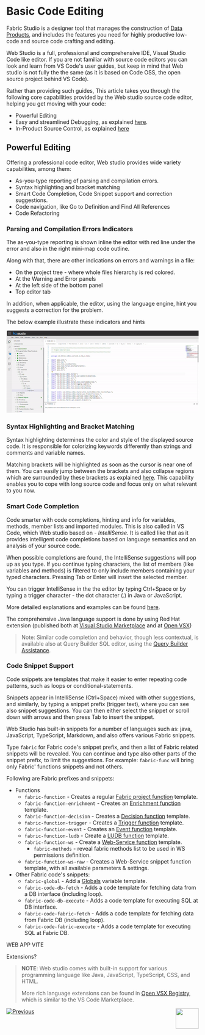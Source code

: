 <web>

# Basic Code Editing 

Fabric Studio is a designer tool that manages the construction of [Data Products](/articles/01_fabric_overview/02_fabric_glossary.md#logical-unit--data-product), and includes the features you need for highly productive low-code and source code crafting and editing. 

Web Studio is a full, professional and comprehensive IDE, Visual Studio Code like editor. If you are not familiar with source code editors you can look and learn from VS Code's user guides, but keep in mind that Web studio is not fully the the same (as it is based on Code OSS, the open source project behind VS Code).

Rather than providing such guides, This article takes you through the following core capabilities provided by the Web studio source code editor, helping you get moving with your code:

* Powerful Editing
* Easy and streamlined Debugging, as explained [here]().
* In-Product Source Control, as explained [here]()



## Powerful Editing

Offering a professional code editor, Web studio provides wide variety capabilities, among them:

- As-you-type reporting of parsing and compilation errors. 
- Syntax highlighting and bracket matching
- Smart Code Completion, Code Snippet support and correction suggestions.
- Code navigation, like Go to Definition and Find All References
- Code Refactoring



### Parsing and Compilation Errors Indicators

The as-you-type reporting is shown inline the editor with red line under the error and also in the right mini-map code outline.

Along with that, there are other indications on errors and warnings in a file:

* On the project tree - where whole files hierarchy is red colored.
* At the Warning and Error panels
* At the left side of the bottom panel 
* Top editor tab



In addition, when applicable, the editor, using the language engine, hint you suggests a correction for the problem.

The below example illustrate these indicators and hints

![](images/web/26_parse_indicators.gif)



### Syntax Highlighting and Bracket Matching

Syntax highlighting determines the color and style of the displayed source code. It is responsible for colorizing keywords differently than strings and comments and variable names.

Matching brackets will be highlighted as soon as the cursor is near one of them. You can easily jump between the brackets and also collapse regions which are surrounded by these brackets as explained [here](/articles/04_fabric_studio/27_web_productivity_tips.md#editing-and-debugging). This capability enables you to cope with long source code and focus only on what relevant to you now.

### Smart Code Completion

Code smarter with code completions, hinting and info for variables, methods, member lists and imported modules. This is also called in VS Code, which Web studio based on -  *IntelliSense*. It is called like that as it provides intelligent code completions based on language semantics and an analysis of your source code. 

When possible completions are found, the IntelliSense suggestions will pop up as you type. If you continue typing characters, the list of members (like variables and methods) is filtered to only include members containing your typed characters. Pressing Tab or Enter will insert the selected member. 

You can trigger IntelliSense in the the editor by typing Ctrl+Space or by typing a trigger character - the dot character (.) in Java or JavaScript. 



More detailed explanations and examples can be found [here](https://code.visualstudio.com/docs/editor/intellisense). 

The comprehensive Java language support is done by using Red Hat extension (published both at [Visual Studio Marketplace](https://marketplace.visualstudio.com/items?itemName=redhat.java) and at [Open VSX](https://open-vsx.org/extension/redhat/java))



>  Note: Similar code completion and behavior, though less contextual, is available also at Query Builder SQL editor, using the [Query Builder Assistance](). 

### Code Snippet Support

Code snippets are templates that make it easier to enter repeating code patterns, such as loops or conditional-statements.

Snippets appear in IntelliSense (Ctrl+Space) mixed with other suggestions, and similarly, by typing a snippet prefix (trigger text), where you can see also snippet suggestions. You can then either select the snippet or scroll down with arrows and then press Tab to insert the snippet.

Web Studio has built-in snippets for a number of languages such as: java, JavaScript, TypeScript, Markdown, and also offers various Fabric snippets. 

Type `fabric` for Fabric code's snippet prefix, and then a list of Fabric related snippets will be revealed. You can continue and type also other parts of the snippet prefix, to limit the suggestions. For example: `fabric-func` will bring only Fabric' functions snippets and not others.

Following are Fabric prefixes and snippets:   

* Functions
  * `fabric-function` - Creates a regular [Fabric project function](/articles/07_table_population/08_project_functions.md) template.
  * `fabric-function-enrichment` - Creates an [Enrichment function](/articles/10_enrichment_function/01_enrichment_function_overview.md) template.
  * `fabric-function-decision` - Creates a [Decision function](/articles/14_sync_LU_instance/05_sync_decision_functions.md) template.
  * `fabric-function-trigger` - Creates a [Trigger function](/articles/07_table_population/11_4_creating_a_trigger_function.md) template.
  * `fabric-function-event` - Creates an [Event function](/articles/07_table_population/11_5_creating_an_event_function.md) template.
  * `fabric-function-ludb` - Create a [LUDB function](/articles/07_table_population/11_3_creating_an_LUDB_function.md) template.
  * `fabric-function-ws` - Create a [Web-Service function](/articles/15_web_services_and_graphit/07_custom_ws_create_java_ws.md) template.
    * `fabric-methods` - reveal fabric methods list to be used in WS permissions definition.
  * `fabric-function-ws-raw` - Creates a Web-Service snippet function template, with all available parameters & settings.
* Other Fabric code's snippets:
  * `fabric-global` - Add a [Globals](/articles/08_globals/01_globals_overview.md) variable template. 
  * `fabric-code-db-fetch` - Adds a code template for fetching data from a DB interface (including loop). 
  * `fabric-code-db-execute` - Adds a code template for executing SQL at DB interface.
  * `fabric-code-fabric-fetch` - Adds a code template for fetching data from Fabric DB (including loop).
  * `fabric-code-fabric-execute` - Adds a code template for executing SQL at Fabric DB.





WEB APP VITE

Extensions?





> **NOTE**: Web studio comes with built-in support for  various programming language like Java, JavaScript, TypeScript, CSS, and HTML.
>
> More rich language extensions can be found in [Open VSX Registry](https://open-vsx.org/), which is similar to the VS Code Marketplace.







[![Previous](/articles/images/Previous.png)](/articles/04_fabric_studio/25_web_data_explorer.md)
[<img align="right" width="60" height="54" src="/articles/images/Next.png">](/articles/04_fabric_studio/24_web_debug.md)



</web>
